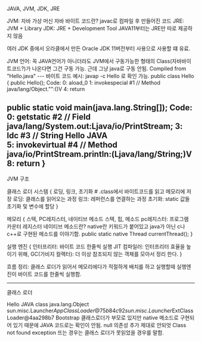 JAVA, JVM, JDK, JRE

JVM: 자바 가상 머신
자바 바이트 코드란? javac로 컴파일 후 만들어진 코드
    JRE: JVM + Library
    JDK: JRE + Development Tool
    JAVA11부터는 JRE만 따로 제공하지 않음

여러 JDK 중에서 오라클에서 만든 Oracle JDK 11버전부터 사용으로  사용할 떄 유료.

JVM 언어:
    꼭 JAVA언어가 아니더라도 JVM에서 구동가능한 형태의 Class(자바바이트코드?)가 나온다면 그건 구동 가능.
    근데 그냥 java로 구동 안됨.
    Compiled from "Hello.java"
--- 바이트 코드 예시: javap -c Hello 로 확인 가능.
public class Hello {
  public Hello();
    Code:
       0: aload_0
       1: invokespecial #1                  // Method java/lang/Object."<init>":()V
       4: return

  public static void main(java.lang.String[]);
    Code:
       0: getstatic     #2                  // Field java/lang/System.out:Ljava/io/PrintStream;
       3: ldc           #3                  // String Hello JAVA      
       5: invokevirtual #4                  // Method java/io/PrintStream.println:(Ljava/lang/String;)V
       8: return
}
------

JVM 구조

클래스 로더 시스템 {
    로딩, 링크, 초기화
    # .class에서 바이트코드를 읽고 메모리에 저장
    로딩: 클래스를 읽어오는 과정
    링크: 레퍼런스를 연결하는 과정
    초기화: static 값들 초기화 및 변수에 할당
}

메모리 {
    스택, PC레지스터, 네이티브 메소드 스택, 힙, 메소드
    pc레지스터: 프로그램 카운터 레지스터
    네이티브 메소드란? native란 키워드가 붙어있고 java가 아닌 c나 c++로 구현된 메소드를 이야기함.
    public static native Thread currentThread();
}

실행 엔진 {
    인터프리터: 바이트 코드 한줄씩 실행
    JIT 컴파일러: 인터프리터 효율을 높이기 위해, 
    GC(가비지 컬렉터): 더 이상 참조되지 않는 객체를 모아서 정리 한다.
}

흐름 정리: 클래스 로더가 읽어서 메모리에다가 적절하게 배치를 하고 실행할때 실행엔진이 바이트 코드를 한줄씩 실행함. 

------
클래스 로더   

 Hello JAVA
 class java.lang.Object
 sun.misc.Launcher$AppClassLoader@75b84c92
 sun.misc.Launcher$ExtClassLoader@4aa298b7
 Bootstrap 클래스로더가 부모로 있지만 native 메소드로 구현되어 있기 때문에 JAVA 코드로는 확인이 안됨.
 null
 의존성 추가 제대로 안되엇 Class not found exception 뜨는 경우는 클래스 로더가 못읽었을 경우를 말함.